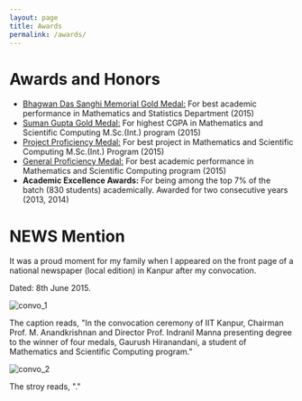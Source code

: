 ```yaml
---
layout: page
title: Awards
permalink: /awards/
---
```

# Awards and Honors

* [Bhagwan Das Sanghi Memorial Gold Medal:](http://www.iitk.ac.in/doaa/convocation/data/convocation20152/48convocation2015_awards_and_medals.pdf#page=5) For best academic performance in Mathematics and Statistics Department (2015)
* [Suman Gupta Gold Medal:](http://www.iitk.ac.in/doaa/convocation/data/convocation20152/48convocation2015_awards_and_medals.pdf#page=5) For highest CGPA in Mathematics and Scientific Computing M.Sc.(Int.) program (2015)
* [Project Proficiency Medal:](http://www.iitk.ac.in/doaa/convocation/data/convocation20152/48convocation2015_awards_and_medals.pdf#page=3) For best project in Mathematics and Scientific Computing M.Sc.(Int.) Program (2015)
* [General Proficiency Medal:](http://www.iitk.ac.in/doaa/convocation/data/convocation20152/48convocation2015_awards_and_medals.pdf#page=2) For best academic performance in Mathematics and Scientific Computing program (2015)
* **Academic Excellence Awards:** For being among the top 7% of the batch (830 students) academically. Awarded for two consecutive years (2013, 2014)

# NEWS Mention

It was a proud moment for my family when I appeared on the front page of a national newspaper (local edition) in Kanpur after my convocation.

Dated: 8th June 2015.

![convo_1](../assets/img/convo_1.png "Front page mention of convocation")

The caption reads, "In the convocation ceremony of IIT Kanpur, Chairman Prof. M. Anandkrishnan and Director Prof. Indranil Manna presenting degree to the winner of four medals, Gaurush Hiranandani, a student of Mathematics and Scientific Computing program."

![convo_2](../assets/img/sgd_var_extended.png "Interview published as jump to the above story.")

The stroy reads, "."





